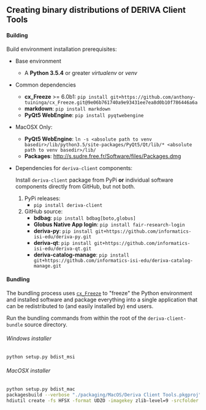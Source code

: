 ## Creating binary distributions of DERIVA Client Tools

#### Building

Build environment installation prerequisites:

* Base environment
    * A __Python 3.5.4__ or greater _virtualenv_ or _venv_
    
* Common dependencies
    * __cx_Freeze__ >= 6.0b1: `pip install git+https://github.com/anthony-tuininga/cx_Freeze.git@9e06b761740a9e93431ee7ea8d0b10f786446a6a`
    * __markdown__: `pip install markdown`
    * __PyQt5 WebEngine__: `pip install pyqtwebengine`
        
* MacOSX Only:
    * __PyQt5 WebEngine__: `ln -s <absolute path to venv basedir>/lib/python3.5/site-packages/PyQt5/Qt/lib/* <absolute path to venv basedir>/lib/`
    * __Packages__: http://s.sudre.free.fr/Software/files/Packages.dmg

* Dependencies for `deriva-client` components: 

    Install `deriva-client` package from PyPi __or__ individual software components directly from GitHub, but not both. 

    1. PyPi releases:
        * `pip install deriva-client`
    2. GitHub source:   
        * __bdbag__: `pip install bdbag[boto,globus]`
        * __Globus Native App login__: `pip install fair-research-login`
        * __deriva-py__: `pip install git+https://github.com/informatics-isi-edu/deriva-py.git`
        * __deriva-qt__: `pip install git+https://github.com/informatics-isi-edu/deriva-qt.git`
        * __deriva-catalog-manage__: `pip install git+https://github.com/informatics-isi-edu/deriva-catalog-manage.git`

#### Bundling
The bundling process uses [`cx_Freeze`](https://github.com/anthony-tuininga/cx_Freeze)
to "freeze" the Python environment and installed software and package everything
into a single application that can be redistributed to (and easily installed
by) end users.

Run the bundling commands from within the root of the `deriva-client-bundle` source directory.

###### Windows installer

```sh
python setup.py bdist_msi
```

###### MacOSX installer

```sh
python setup.py bdist_mac
packagesbuild --verbose "./packaging/MacOS/Deriva Client Tools.pkgproj"
hdiutil create -fs HFSX -format UDZO -imagekey zlib-level=9 -srcfolder "./build/Deriva Client Tools.mpkg" -volname "DERIVA Client Tools" "./build/DERIVA-Client-Tools-osx"
```
